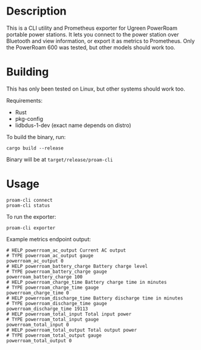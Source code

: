 # Description

This is a CLI utility and Prometheus exporter for Ugreen PowerRoam portable power stations. It lets you connect to the power station over Bluetooth and view information, or export it as metrics to Prometheus.
Only the PowerRoam 600 was tested, but other models should work too.

# Building

This has only been tested on Linux, but other systems should work too.

Requirements:
- Rust
- pkg-config
- lidbdus-1-dev (exact name depends on distro)

To build the binary, run:
```
cargo build --release
```
Binary will be at `target/release/proam-cli`

# Usage

```
proam-cli connect
proam-cli status
```

To run the exporter:
```
proam-cli exporter
```

Example metrics endpoint output:
```
# HELP powerroam_ac_output Current AC output
# TYPE powerroam_ac_output gauge
powerroam_ac_output 0
# HELP powerroam_battery_charge Battery charge level
# TYPE powerroam_battery_charge gauge
powerroam_battery_charge 100
# HELP powerroam_charge_time Battery charge time in minutes
# TYPE powerroam_charge_time gauge
powerroam_charge_time 0
# HELP powerroam_discharge_time Battery discharge time in minutes
# TYPE powerroam_discharge_time gauge
powerroam_discharge_time 19113
# HELP powerroam_total_input Total input power
# TYPE powerroam_total_input gauge
powerroam_total_input 0
# HELP powerroam_total_output Total output power
# TYPE powerroam_total_output gauge
powerroam_total_output 0
```
